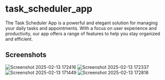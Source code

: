 # task_scheduler_app

The Task Scheduler App is a powerful and elegant solution for managing your daily tasks and appointments. With a focus on user experience and productivity, our app offers a range of features to help you stay organized and efficient.

## Screenshots

![Screenshot 2025-02-13 172416](https://github.com/user-attachments/assets/cbf92b6b-a089-448c-9be2-5501014e15e2)
![Screenshot 2025-02-13 172337](https://github.com/user-attachments/assets/79184f7f-9ac7-4104-a527-3a08a1131f36)
![Screenshot 2025-02-13 171449](https://github.com/user-attachments/assets/3ed2ec88-7a22-4d12-9929-62d74dc6892e)
![Screenshot 2025-02-13 172818](https://github.com/user-attachments/assets/1ff133e3-0fec-4ae8-8732-cb52f65eb50a)
